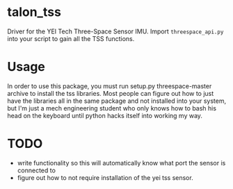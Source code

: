 # talon_tss
Driver for the YEI Tech Three-Space Sensor IMU. Import ```threespace_api.py``` into your script to gain all the TSS functions.
# Usage
In order to use this package, you must run setup.py threespace-master archive to install the tss libraries. Most people can figure out how to just have the libraries all in the same package and not installed into your system, but I'm just a mech engineering student who only knows how to bash his head on the keyboard until python hacks itself into working my way.
# TODO
- write functionality so this will automatically know what port the sensor is connected to
- figure out how to not require installation of the yei tss sensor.
